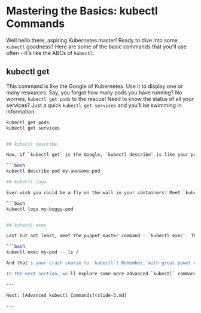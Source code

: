 # Mastering the Basics: kubectl Commands

Well hello there, aspiring Kubernetes master! Ready to dive into some `kubectl` goodness? Here are some of the basic commands that you'll use often - it's like the ABCs of `kubectl`.

## kubectl get

This command is like the Google of Kubernetes. Use it to display one or many resources. Say, you forgot how many pods you have running? No worries, `kubectl get pods` to the rescue! Need to know the status of all your services? Just a quick `kubectl get services` and you'll be swimming in information.

```bash
kubectl get pods
kubectl get services


## kubectl describe

Now, if `kubectl get` is the Google, `kubectl describe` is like your private detective. It shows you the details of a specific resource or a group of resources. Want to know everything about a specific pod? `kubectl describe pod my-awesome-pod` and voila! You get all the nitty-gritty details.

```bash
kubectl describe pod my-awesome-pod

## kubectl logs

Ever wish you could be a fly on the wall in your containers? Meet `kubectl logs`. This command is used to print the logs for a container in a pod. So next time your application is acting up, just ask `kubectl logs my-buggy-pod` and unravel the mystery!

```bash
kubectl logs my-buggy-pod


## kubectl exec

Last but not least, meet the puppet master command - `kubectl exec`. This command is used to execute a command in a container. Want to check something quickly in your container? `kubectl exec my-pod -- ls /` lets you list everything at the root directory. Talk about power at your fingertips!

```bash
kubectl exec my-pod -- ls /

And that's your crash course to `kubectl`! Remember, with great power comes great responsibility. Use your commands wisely!

In the next section, we'll explore some more advanced `kubectl` commands. Stay tuned!

---

Next: [Advanced kubectl Commands](slide-3.md)

---
